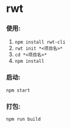 # rwt

### 使用:

1. `npm install rwt-cli` 
2. `rwt init *<项目名>*`
3. `cd *<项目名>*`
4. `npm install` 

### 启动:

`npm start`

### 打包:

`npm run build`